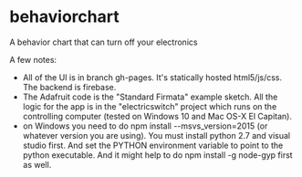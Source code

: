 # behaviorchart
A behavior chart that can turn off your electronics

A few notes:

* All of the UI is in branch gh-pages. It's statically hosted html5/js/css. The backend is firebase.
* The Adafruit code is the "Standard Firmata" example sketch. All the logic for the app is in the "electricswitch" project which runs on the controlling computer (tested on Windows 10 and Mac OS-X El Capitan).
* on Windows you need to do npm install --msvs_version=2015 (or whatever version you are using). You must install python 2.7 and visual studio first. And set the PYTHON environment variable to point to the python executable. And it might help to do npm install -g node-gyp first as well.
